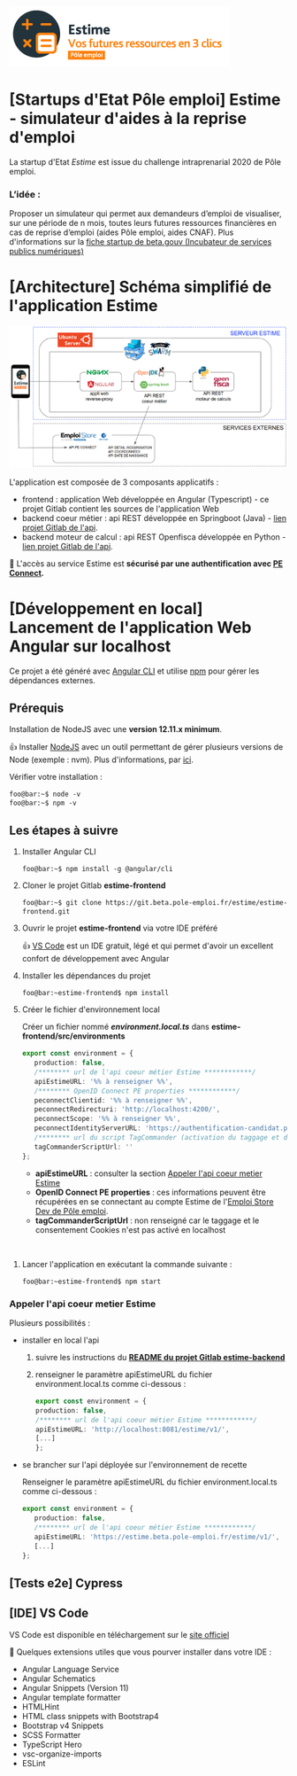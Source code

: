 ![logo Estime](.gitlab/images/logo_estime_v2.png)

# [Startups d'Etat Pôle emploi] Estime - simulateur d'aides à la reprise d'emploi

La startup d'Etat _Estime_ est issue du challenge intraprenarial 2020 de Pôle emploi. 

### **L’idée :**

Proposer un simulateur qui permet aux demandeurs d’emploi de visualiser, sur une période de n mois, toutes leurs futures ressources financières en cas de reprise d’emploi (aides Pôle emploi, aides CNAF). Plus d'informations sur la [fiche startup de beta.gouv (Incubateur de services publics numériques)](https://beta.gouv.fr/startups/estime.html)

# [Architecture] Schéma simplifié de l'application Estime

![schéma architecure Estime](.gitlab/images/schema_architecure_v1.png)


L'application est composée de 3 composants applicatifs :

- frontend : application Web développée en Angular (Typescript) - ce projet Gitlab contient les sources de l'application Web
- backend coeur métier : api REST développée en Springboot (Java) - [lien projet Gitlab de l'api](https://git.beta.pole-emploi.fr/estime/estime-backend).
- backend moteur de calcul : api REST Openfisca développée en Python - [lien projet Gitlab de l'api](https://git.beta.pole-emploi.fr/estime/openfisca-france).


:closed_lock_with_key: L'accès au service Estime est **sécurisé par une authentification avec [PE Connect](https://peconnect.pole-emploi.fr/).**

# [Développement en local] Lancement de l'application Web Angular sur localhost

Ce projet a été généré avec [Angular CLI](https://cli.angular.io/) et utilise [npm](https://www.npmjs.com/) pour gérer les dépendances externes.

## Prérequis

Installation de NodeJS avec une **version 12.11.x minimum**. 

:thumbsup: Installer [NodeJS](https://nodejs.org/en/) avec un outil permettant de gérer plusieurs versions de Node (exemple : nvm). Plus d'informations, par [ici](https://docs.npmjs.com/downloading-and-installing-node-js-and-npm#using-a-node-version-manager-to-install-nodejs-and-npm).

Vérifier votre installation :

```console
foo@bar:~$ node -v
foo@bar:~$ npm -v
```

## Les étapes à suivre

1. Installer Angular CLI 

   ```console
   foo@bar:~$ npm install -g @angular/cli
   ```

1. Cloner le projet Gitlab **estime-frontend**

   ```console
   foo@bar:~$ git clone https://git.beta.pole-emploi.fr/estime/estime-frontend.git
   ```
1. Ouvrir le projet **estime-frontend** via votre IDE préféré

   :thumbsup: [VS Code](#ide-vs-code) est un IDE gratuit, légé et qui permet d'avoir un excellent confort de développement avec Angular

1. Installer les dépendances du projet

   ```console
   foo@bar:~estime-frontend$ npm install
   ```
1. Créer le fichier d'environnement local

   Créer un fichier nommé ***environment.local.ts*** dans **estime-frontend/src/environments**

   ```typescript
   export const environment = {
      production: false,
      /******** url de l'api coeur métier Estime ************/
      apiEstimeURL: '%% à renseigner %%',
      /******** OpenID Connect PE properties ************/
      peconnectClientid: '%% à renseigner %%',
      peconnectRedirecturi: 'http://localhost:4200/',
      peconnectScope: '%% à renseigner %%',
      peconnectIdentityServerURL: 'https://authentification-candidat.pole-emploi.fr',
      /******** url du script TagCommander (activation du taggage et du consentement Cookies)  ************/
      tagCommanderScriptUrl: ''
   };
   ```
   - **apiEstimeURL** : consulter la section [Appeler l'api coeur metier Estime](#appeler-lapi-coeur-metier-estime)
   - **OpenID Connect PE properties** : ces informations peuvent être récupérées en se connectant au compte Estime de l'[Emploi Store    
     Dev de Pôle emploi](https://www.emploi-store-dev.fr/portail-developpeur-cms/home.html;JSESSIONID_JAHIA=FE12476DF0564E5EE4269FD4FB9016E0).
   - **tagCommanderScriptUrl** : non renseigné car le taggage et le consentement Cookies n'est pas activé en localhost 
<br />
  
1. Lancer l'application en exécutant la commande suivante :

   ```console
   foo@bar:~estime-frontend$ npm start
   ```


### Appeler l'api coeur metier Estime

Plusieurs possibilités :

- installer en local l'api

  1. suivre les instructions du **[README du projet Gitlab estime-backend](https://git.beta.pole-emploi.fr/estime/estime-backend)**
  1. renseigner le paramètre apiEstimeURL du fichier environment.local.ts comme ci-dessous :

     ```typescript
     export const environment = {
     production: false,
     /******** url de l'api coeur métier Estime ************/
     apiEstimeURL: 'http://localhost:8081/estime/v1/',
     [...]
     };
     ```
- se brancher sur l'api déployée sur l'environnement de recette

   Renseigner le paramètre apiEstimeURL du fichier environment.local.ts comme ci-dessous :

   ```typescript
   export const environment = {
      production: false,
      /******** url de l'api coeur métier Estime ************/
      apiEstimeURL: 'https://estime.beta.pole-emploi.fr/estime/v1/',
      [...]
   };
   ```

## [Tests e2e] Cypress

## [IDE] VS Code

VS Code est disponible en téléchargement sur le [site officiel](https://code.visualstudio.com/) 

:wrench:  Quelques extensions utiles que vous pourver installer dans votre IDE :

- Angular Language Service
- Angular Schematics
- Angular Snippets (Version 11)
- Angular template formatter
- HTMLHint
- HTML class snippets with Bootstrap4
- Bootstrap v4 Snippets
- SCSS Formatter
- TypeScript Hero
- vsc-organize-imports
- ESLint









